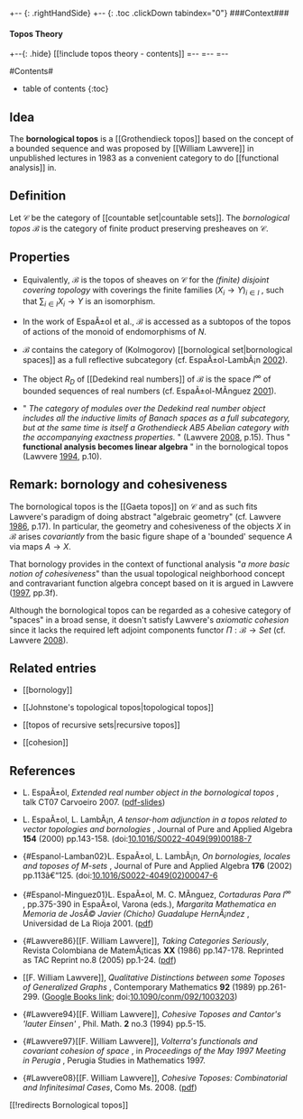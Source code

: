 


+-- {: .rightHandSide}
+-- {: .toc .clickDown tabindex="0"}
###Context###
#### Topos Theory
+--{: .hide}
[[!include topos theory - contents]]
=--
=--
=--

#Contents#
* table of contents
{:toc}

## Idea

The **bornological topos** is a [[Grothendieck topos]] based on the concept of a bounded sequence and was proposed by [[William Lawvere]] in unpublished lectures in 1983 as a convenient category to do [[functional analysis]] in.


## Definition

Let $\mathcal{C}$ be the category of [[countable set|countable sets]]. The _bornological topos_ $\mathcal{B}$ is the category of finite product preserving presheaves on $\mathcal{C}$.

## Properties

* Equivalently, $\mathcal{B}$ is the topos of sheaves on $\mathcal{C}$ for the _(finite) disjoint covering topology_ with coverings the finite families $(X_i\to Y)_{i\in I}$ , such that $\sum_{i\in I} X_i\to Y$ is an isomorphism.

* In the work of EspaÃ±ol et al., $\mathcal{B}$ is accessed as a subtopos of the topos of actions of the monoid of endomorphisms of $N$.

* $\mathcal{B}$ contains the category of (Kolmogorov) [[bornological set|bornological spaces]] as a full reflective subcategory (cf. EspaÃ±ol-LambÃ¡n [2002](#EspanolLamban02)).

* The object $R_D$ of [[Dedekind real numbers]] of $\mathcal{B}$ is the space $l^\infty$ of bounded sequences of real numbers (cf. EspaÃ±ol-MÃ­nguez [2001](#Espanol-Minguez01)).

* " _The category of modules over the Dedekind real number object includes all the inductive limits of Banach spaces as a full subcategory, but at the same time is itself a Grothendieck AB5 Abelian category with the accompanying exactness properties._ " (Lawvere [2008](#Lawvere08), p.15).
Thus " **functional analysis becomes linear algebra** " in the bornological topos (Lawvere [1994](#Lawvere94), p.10).

## Remark: bornology and cohesiveness

The bornological topos is the [[Gaeta topos]] on $\mathcal{C}$ and as such fits Lawvere's paradigm of doing abstract "algebraic geometry" (cf. Lawvere [1986](#Lawvere86), p.17). In particular, the geometry and cohesiveness of the objects $X$ in $\mathcal{B}$ arises _covariantly_ from the basic figure shape of a 'bounded' sequence $A$ via maps $A\to X$.

That bornology provides in the context of functional analysis "_a more basic notion of cohesiveness_" than the usual topological neighborhood concept and contravariant function algebra concept based on it is argued in Lawvere ([1997](#Lawvere97), pp.3f).

Although the bornological topos can be regarded as a cohesive category of "spaces" in a broad sense, it doesn't satisfy Lawvere's _axiomatic cohesion_ since it lacks the required left adjoint components functor $\Pi:\mathcal{B}\to Set$ (cf. Lawvere [2008](#Lawvere08)).

## Related entries

* [[bornology]]

* [[Johnstone's topological topos|topological topos]]

* [[topos of recursive sets|recursive topos]]

* [[cohesion]]


## References

* L. EspaÃ±ol, _Extended real number object in the bornological topos_ , talk CT07 Carvoeiro 2007. ([pdf-slides](http://www.mat.uc.pt/~categ/ct2007/slides/espanol.pdf))

* L. EspaÃ±ol, L. LambÃ¡n, _A tensor-hom adjunction in a topos related to vector topologies and bornologies_ , Journal of Pure and Applied Algebra **154** (2000) pp.143-158. (doi:[10.1016/S0022-4049(99)00188-7](http://dx.doi.org/10.1016/S0022-4049(99%2900188-7))

* {#Espanol-Lamban02}L. EspaÃ±ol, L. LambÃ¡n, _On bornologies, locales and toposes of M-sets_ , Journal of Pure and Applied Algebra **176** (2002) pp.113â€“125. (doi:[10.1016/S0022-4049(02)00047-6](http://dx.doi.org/10.1016/S0022-4049(02%2900047-6))

* {#Espanol-Minguez01}L. EspaÃ±ol, M. C. MÃ­nguez, _Cortaduras Para $l^\infty$_ , pp.375-390 in EspaÃ±ol, Varona (eds.), _Margarita Mathematica en Memoria de JosÃ© Javier (Chicho) Guadalupe HernÃ¡ndez_ , Universidad de La Rioja 2001. ([pdf](http://www.emis.de/proceedings/Chicho2001/Espanol-Minguez.pdf))

* {#Lawvere86}[[F. William Lawvere]], _Taking Categories Seriously_, Revista Colombiana de MatemÃ¡ticas **XX** (1986) pp.147-178. Reprinted as TAC Reprint no.8 (2005) pp.1-24. ([pdf](ftp://ftp.tac.mta.ca/tac/html/tac/reprints/articles/8/tr8.pdf))

* [[F. William Lawvere]], _Qualitative Distinctions between some Toposes of Generalized Graphs_ , Contemporary Mathematics **92** (1989) pp.261-299. ([Google Books link](https://books.google.com.au/books?id=VxAcCAAAQBAJ&pg=PA261); doi:[10.1090/conm/092/1003203](http://dx.doi.org/10.1090/conm/092/1003203))

* {#Lawvere94}[[F. William Lawvere]], _Cohesive Toposes and Cantor's 'lauter Einsen'_ , Phil. Math. **2** no.3 (1994) pp.5-15.

* {#Lawvere97}[[F. William Lawvere]], _Volterra's functionals and covariant cohesion of space_ , in _Proceedings of the May 1997 Meeting in Perugia_ , Perugia Studies in Mathematics 1997.

* {#Lawvere08}[[F. William Lawvere]], _Cohesive Toposes: Combinatorial and Infinitesimal Cases_, Como Ms. 2008. ([pdf](http://comocategoryarchive.com/Archive/temporary_new_material/FWLawvere-Cohesive-Toposes-Como-January-2008.pdf))


[[!redirects Bornological topos]]



